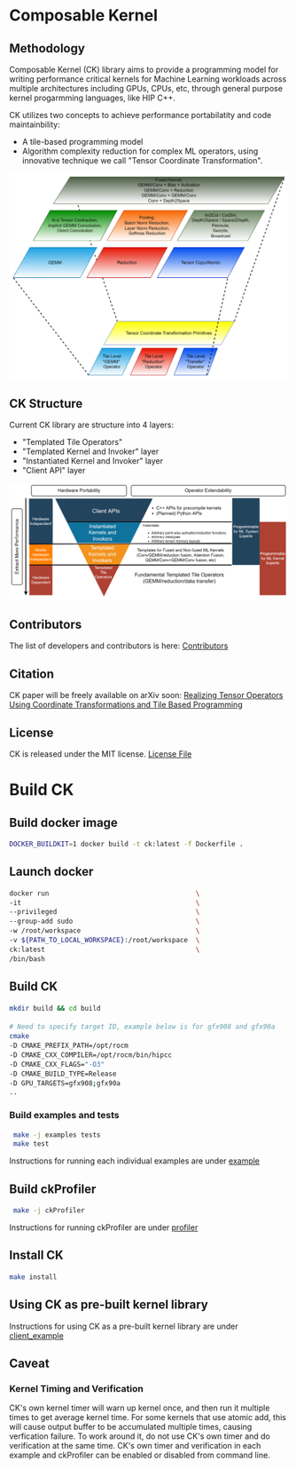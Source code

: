 # Composable Kernel

## Methodology
Composable Kernel (CK) library aims to provide a programming model for writing performance critical kernels for Machine Learning workloads across multiple architectures including GPUs, CPUs, etc, through general purpose kernel progarmming languages, like HIP C++.

CK utilizes two concepts to achieve performance portabilatity and code maintainbility:
* A tile-based programming model
* Algorithm complexity reduction for complex ML operators, using innovative technique we call "Tensor Coordinate Transformation".

![ALT](/doc/image/ck_component.png "CK Components")

## CK Structure
Current CK library are structure into 4 layers:
* "Templated Tile Operators"
* "Templated Kernel and Invoker" layer
* "Instantiated Kernel and Invoker" layer
* "Client API" layer

![ALT](/doc/image/ck_layer.png "CK Layers")

## Contributors
The list of developers and contributors is here: [Contributors](/CONTRIBUTORS.md)

## Citation
CK paper will be freely available on arXiv soon: [Realizing Tensor Operators Using Coordinate Transformations and Tile Based Programming](???)

## License
CK is released under the MIT license. [License File](/LICENSE)


# Build CK

## Build docker image
```bash
DOCKER_BUILDKIT=1 docker build -t ck:latest -f Dockerfile .
```

## Launch docker
```bash
docker run                                     \
-it                                            \
--privileged                                   \
--group-add sudo                               \
-w /root/workspace                             \
-v ${PATH_TO_LOCAL_WORKSPACE}:/root/workspace  \
ck:latest                                      \
/bin/bash
```

## Build CK
```bash
mkdir build && cd build

# Need to specify target ID, example below is for gfx908 and gfx90a
cmake                                                                                             \
-D CMAKE_PREFIX_PATH=/opt/rocm                                                                    \
-D CMAKE_CXX_COMPILER=/opt/rocm/bin/hipcc                                                         \
-D CMAKE_CXX_FLAGS="-O3"                                                                          \
-D CMAKE_BUILD_TYPE=Release                                                                       \
-D GPU_TARGETS=gfx908;gfx90a                                                                      \
..
```

### Build examples and tests
```bash
 make -j examples tests
 make test
```

Instructions for running each individual examples are under [example](/example)


## Build ckProfiler
```bash
 make -j ckProfiler
```
Instructions for running ckProfiler are under [profiler](/profiler)

## Install CK
```bash
make install
```

## Using CK as pre-built kernel library
Instructions for using CK as a pre-built kernel library are under [client_example](/client_example)

## Caveat
### Kernel Timing and Verification
CK's own kernel timer will warn up kernel once, and then run it multiple times
to get average kernel time. For some kernels that use atomic add, this will cause
output buffer to be accumulated multiple times, causing verfication failure.
To work around it, do not use CK's own timer and do verification at the same time.
CK's own timer and verification in each example and ckProfiler can be enabled or
disabled from command line.
